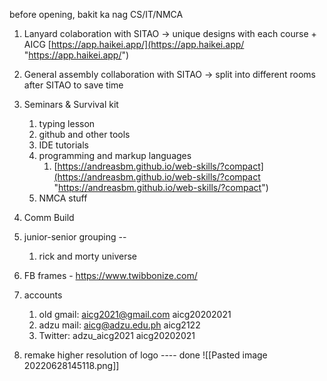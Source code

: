 before opening, bakit ka nag CS/IT/NMCA
1. Lanyard colaboration with SITAO
    -> unique designs with each course + AICG 
    [https://app.haikei.app/](https://app.haikei.app/ "https://app.haikei.app/")
2. General assembly collaboration with SITAO
	-> split into different rooms after SITAO to save time
4. Seminars & Survival kit
	1. typing lesson
	2. github and other tools
	3. IDE tutorials
	4. programming and markup languages 
		1. [https://andreasbm.github.io/web-skills/?compact](https://andreasbm.github.io/web-skills/?compact "https://andreasbm.github.io/web-skills/?compact")
	5. NMCA stuff
5. Comm Build
6. junior-senior grouping -- 
	1. rick and morty universe

7. FB frames - https://www.twibbonize.com/ 
9. accounts
	1. old gmail: aicg2021@gmail.com
		aicg20202021
	2. adzu mail: aicg@adzu.edu.ph
		aicg2122
	3. Twitter: adzu_aicg2021
		aicg20202021
10. remake higher resolution of logo ---- done
 ![[Pasted image 20220628145118.png]]
